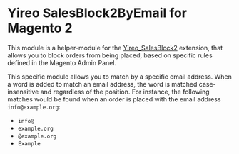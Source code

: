 # Yireo SalesBlock2ByEmail for Magento 2
This module is a helper-module for the [Yireo_SalesBlock2](https://www.yireo.com/software/magento-extensions/salesblock2) extension, that allows you to block orders from being placed, based on specific rules defined in the Magento Admin Panel.

This specific module allows you to match by a specific email address. When a word is added to match an email address, the word is matched case-insensitive and regardless of the position. For instance, the following matches would be found when an order is placed with the email address `info@example.org`:

- `info@`
- `example.org`
- `@example.org`
- `Example`
